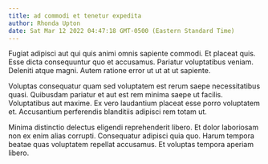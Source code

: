 ```yaml
---
title: ad commodi et tenetur expedita
author: Rhonda Upton
date: Sat Mar 12 2022 04:47:18 GMT-0500 (Eastern Standard Time)
---
```

Fugiat adipisci aut qui quis animi omnis sapiente commodi. Et placeat quis. Esse dicta consequuntur quo et accusamus. Pariatur voluptatibus veniam. Deleniti atque magni. Autem ratione error ut ut at ut sapiente.

 Voluptas consequatur quam sed voluptatem est rerum saepe necessitatibus quasi. Quibusdam pariatur et aut est rem minima saepe ut facilis. Voluptatibus aut maxime. Ex vero laudantium placeat esse porro voluptatem et. Accusantium perferendis blanditiis adipisci rem totam ut.

 Minima distinctio delectus eligendi reprehenderit libero. Et dolor laboriosam non ex enim alias corrupti. Consequatur adipisci quia quo. Harum tempora beatae quas voluptatem repellat accusamus. Et voluptas tempora aperiam libero.